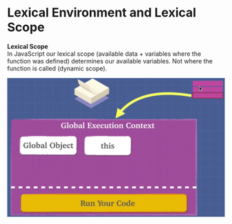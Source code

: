 # Lexical Environment and Lexical Scope

**Lexical Scope**\
In JavaScript our lexical scope (available data + variables where the function was defined) determines our available variables. Not where the function is called (dynamic scope).

![Global Execution Context](../img/js-foundation-ii-global-execution-context-1.png)
